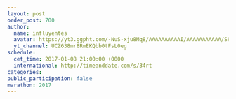 ```yaml
---
layout: post
order_post: 700
author:
  name: influyentes
  avatar: https://yt3.ggpht.com/-NuS-xju8Mq8/AAAAAAAAAAI/AAAAAAAAAAA/S8sUga9T7OU/s88-c-k-no-mo-rj-c0xffffff/photo.jpg
  yt_channel: UCZ638mr8RmEKQbb0tFsL0eg
schedule:
  cet_time: 2017-01-08 21:00:00 +0000
  international: http://timeanddate.com/s/34rt
categories:
public_participation: false
marathon: 2017
---
```

<!--iframe width="475" height="267" src="https://www.youtube.com/embed/MISSING" frameborder="0" allowfullscreen></iframe-->
